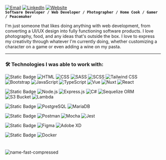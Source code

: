 [![Email](https://img.shields.io/badge/-Email-D14836?style=flat-square&logo=gmail&logoColor=white)](mailto:laban.chad@gmail.com) [![LinkedIn](https://img.shields.io/badge/-LinkedIn-0077B5?style=flat-square&logo=linkedin&logoColor=white)](https://www.linkedin.com/in/chadlaban/) [![Website](https://img.shields.io/badge/-Website-000000?style=flat-square&logo=About.me&logoColor=white)](https://chadlaban.github.io/chadlabanfolio/)<br />
**`Software Developer / Web Developer / Photographer / Home Cook / Gamer / Peacemaker`**

I'm just someone that likes doing anything with web development, from converting a UI/UX design into fully functioning software products. I love photography, food, and any ideas that's outside the box. I love to express my creativity through whatever I'm currently doing, whether customizing a character on a game or even adding a wine on my pasta.

---

### 🛠️ Technologies I was able to work with:

![Static Badge](https://img.shields.io/badge/FRONTEND-393A3F)
![HTML](https://img.shields.io/badge/-HTML-FF5722?style=plastic&logo=html5&logoColor=white)
![CSS](https://img.shields.io/badge/-CSS-1572B6?style=plastic&logo=css3&logoColor=white)
![SASS](https://img.shields.io/badge/-SASS-CC6699?style=plastic&logo=sass&logoColor=white)
![SCSS](https://img.shields.io/badge/-SCSS-CC6699?style=plastic&logo=scss&logoColor=white)
![Tailwind CSS](https://img.shields.io/badge/-Tailwind_CSS-38B2AC?style=plastic&logo=tailwind-css&logoColor=white)
![Bootstrap](https://img.shields.io/badge/-Bootstrap-7952B3?style=plastic&logo=bootstrap&logoColor=white)
![JavaScript](https://img.shields.io/badge/-JavaScript-F7DF1E?style=plastic&logo=javascript&logoColor=black)
![TypeScript](https://img.shields.io/badge/-TypeScript-3178C6?style=plastic&logo=typescript&logoColor=white)
![Vue](https://img.shields.io/badge/-Vue.js-4FC08D?style=plastic&logo=vue.js&logoColor=white)
![Nuxt](https://img.shields.io/badge/-Nuxt.js-00C58E?style=plastic&logo=nuxt.js&logoColor=white)
![React](https://img.shields.io/badge/-React-61DAFB?style=plastic&logo=react&logoColor=black)

![Static Badge](https://img.shields.io/badge/BACKEND-393A3F)
![Node.js](https://img.shields.io/badge/-Node.js-339933?style=plastic&logo=node.js&logoColor=white)
![Express.js](https://img.shields.io/badge/-Express.js-000000?style=plastic&logo=express&logoColor=white)
![C#](https://img.shields.io/badge/-C%23-239120?style=plastic&logo=c-sharp&logoColor=white)
![Sequelize ORM](https://img.shields.io/badge/-Sequelize-52B0E7?style=plastic&logo=sequelize&logoColor=white)
![S3 Bucket](https://img.shields.io/badge/-Amazon_S3-569A31?style=plastic&logo=amazon-s3&logoColor=white)
![Lambda](https://img.shields.io/badge/-AWS_Lambda-FF9900?style=plastic&logo=aws-lambda&logoColor=white)

![Static Badge](https://img.shields.io/badge/DATABASE-393A3F)
![PostgreSQL](https://img.shields.io/badge/-PostgreSQL-336791?style=plastic&logo=postgresql&logoColor=white)
![MariaDB](https://img.shields.io/badge/-MariaDB-003545?style=plastic&logo=mariadb&logoColor=white)

![Static Badge](https://img.shields.io/badge/TESTING-393A3F)
![Postman](https://img.shields.io/badge/-Postman-FF6C37?style=plastic&logo=postman&logoColor=white)
![Mocha](https://img.shields.io/badge/-Mocha-8D6748?style=plastic&logo=mocha&logoColor=white)
![Jest](https://img.shields.io/badge/-Jest-C21325?style=plastic&logo=jest&logoColor=white)

![Static Badge](https://img.shields.io/badge/DESIGNING-393A3F)
![Figma](https://img.shields.io/badge/-Figma-F24E1E?style=plastic&logo=figma&logoColor=white)
![Adobe XD](https://img.shields.io/badge/-Adobe_XD-FF61F6?style=plastic&logo=adobe-xd&logoColor=white)

![Static Badge](https://img.shields.io/badge/CONTAINER-393A3F)
![Docker](https://img.shields.io/badge/-Docker-2496ED?style=plastic&logo=docker&logoColor=white)

#

![name-fast-compressed](https://github.com/user-attachments/assets/8c317be8-a9f0-402e-9742-f30e759a1dc1)


 
<!--
**chadlaban/chadlaban** is a ✨ _special_ ✨ repository because its `README.md` (this file) appears on your GitHub profile.

Here are some ideas to get you started:

- 🔭 I’m currently working on ...
- 🌱 I’m currently learning ...
- 👯 I’m looking to collaborate on ...
- 🤔 I’m looking for help with ...
- 💬 Ask me about ...
- 📫 How to reach me: ...
- 😄 Pronouns: ...
- ⚡ Fun fact: ...
-->
